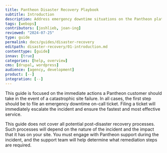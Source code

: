 ```yaml
---
title: Pantheon Disaster Recovery Playbook
subtitle: Introduction
description: Address emergency downtime situations on the Pantheon platform
tags: [webops]
contributors: [joshlieb, joan-ing]
reviewed: "2024-07-25"
type: guide
permalink: docs/guides/disaster-recovery
editpath: disaster-recovery/01-introduction.md
contenttype: [guide]
innav: [true]
categories: [help, overview]
cms: [drupal, wordpress]
audience: [agency, development]
product: [--]
integration: [--]
---
```


This guide is focused on the immediate actions a Pantheon customer should take in the event of a catastrophic site failure. In all cases, the first step should be to file an emergency downtime on-call ticket. Filing a ticket will immediately escalate the incident and ensure the fastest and most effective service.

This guide does not cover all potential post-disaster recovery processes. Such processes will depend on the nature of the incident and the impact that it has on your site. You must engage with Pantheon support during the incident, and the support team will help determine what remediation steps are required.
